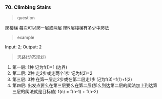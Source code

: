 ### 70. Climbing Stairs
> question

爬楼梯 每次可以爬一层或两层 爬N层楼梯有多少中爬法

> example

Input: 2; Output: 2

> 思路(动态规划)

1. 第一层: 1种 记为f(1)=1 (边界)
2. 第二层: 2种 走2步或走两个1步 记为f(2)=2
3. 第三层: 3种 在第一层走2步或在第二层走1步 记为f(3)=f(1)+f(2)
4. 第四层: 出发点要么在第三层要么在第二层(那么到达第二层的爬法加上到达第三层的爬法就是目标值) f(n) = f(n-1) + f(n-2)
